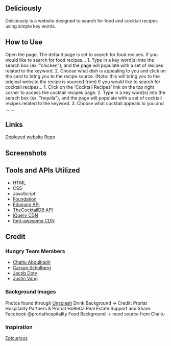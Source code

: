 ## Deliciously
Deliciously is a website designed to search for food and cocktail recipes using simple key words. 

## How to Use
Open the page. The default page is set to search for food recipes. 
If you would like to search for food recipes...
    1. Type in a key word(s) into the search box (ex. "chicken"), and the page will populate with a set of recipes related to the keyword.
    2. Choose what dish is appealing to you and click on the card to bring you to the recipe source. (Note: this will bring you to the original website the recipe is sourced from)
If you would like to search for cocktail recipes...
    1. Click on the 'Cocktail Recipes' link on the top right corner to access the cocktail recipes page. 
    2. Type in a key word(s) into the serach box (ex. "tequila"), and the page will populate with a set of cocktail recipes related to the keyword.
    3. Choose what cocktail appeals to you and ........

## Links
[Deployed website](https://justinkvang.github.io/Deliciously/)
[Repo](https://github.com/justinkvang/Deliciously)

## Screenshots

## Tools and APIs Utilized
- HTML
- CSS
- JavaScript
- [Foundation](https://get.foundation/index.html)
- [Edamam API](https://developer.edamam.com/)
- [TheCocktailDB API](https://www.thecocktaildb.com/)
- [jQuery CDN](https://code.jquery.com/)
- [font-awesome CDN](https://cdnjs.com/libraries/font-awesome)

## Credit
### Hungry Team Members
- [Chaltu Abdulkadir](https://github.com/cmabdulkadir?tab=repositories)
- [Carson Scholberg](https://github.com/CarsonScholberg)
- [Jacob Doty](https://github.com/jacobdoty-20)
- [Justin Vang](https://github.com/justinkvang) 

### Background Images
Photos found through [Unsplash](https://unsplash.com/)
Drink Background -> Credit: Proriat Hospitality Partners & Proriat HoReCa Real Estate Support and Share: Facebook @proriathospitality
Food Background -> need source from Chaltu

### Inspiration
[Epicurious](https://www.epicurious.com/)